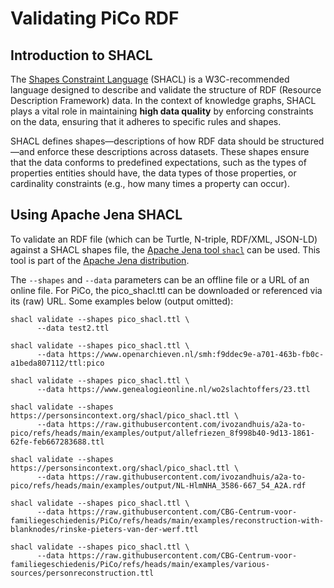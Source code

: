 # Validating PiCo RDF
## Introduction to SHACL

The [Shapes Constraint Language](https://www.w3.org/TR/shacl/) (SHACL) is a W3C-recommended language designed to describe and validate the structure of RDF (Resource Description Framework) data. In the context of knowledge graphs, SHACL plays a vital role in maintaining **high data quality** by enforcing constraints on the data, ensuring that it adheres to specific rules and shapes. 

SHACL defines shapes—descriptions of how RDF data should be structured—and enforce these descriptions across datasets. These shapes ensure that the data conforms to predefined expectations, such as the types of properties entities should have, the data types of those properties, or cardinality constraints (e.g., how many times a property can occur). 
## Using Apache Jena SHACL
To validate an RDF file (which can be Turtle, N-triple, RDF/XML, JSON-LD) against a SHACL shapes file, the [Apache Jena tool `shacl`](https://jena.apache.org/documentation/shacl/index.html) can be used. This tool is part of the [Apache Jena distribution](https://jena.apache.org/download/index.cgi).

The `--shapes` and `--data` parameters can be an offline file or a URL of an online file. For PiCo, the pico_shacl.ttl can be downloaded or referenced via its (raw) URL. Some examples below (output omitted):

	shacl validate --shapes pico_shacl.ttl \ 
          --data test2.ttl
                     
	shacl validate --shapes pico_shacl.ttl \ 
          --data https://www.openarchieven.nl/smh:f9ddec9e-a701-463b-fb0c-a1beda807112/ttl:pico
                     
	shacl validate --shapes pico_shacl.ttl \ 
          --data https://www.genealogieonline.nl/wo2slachtoffers/23.ttl

    shacl validate --shapes https://personsincontext.org/shacl/pico_shacl.ttl \ 
          --data https://raw.githubusercontent.com/ivozandhuis/a2a-to-pico/refs/heads/main/examples/output/allefriezen_8f998b40-9d13-1861-62fe-feb667283688.ttl

    shacl validate --shapes https://personsincontext.org/shacl/pico_shacl.ttl \ 
          --data https://raw.githubusercontent.com/ivozandhuis/a2a-to-pico/refs/heads/main/examples/output/NL-HlmNHA_3586-667_54_A2A.rdf

    shacl validate --shapes pico_shacl.ttl \ 
          --data https://raw.githubusercontent.com/CBG-Centrum-voor-familiegeschiedenis/PiCo/refs/heads/main/examples/reconstruction-with-blanknodes/rinske-pieters-van-der-werf.ttl

    shacl validate --shapes pico_shacl.ttl \ 
          --data https://raw.githubusercontent.com/CBG-Centrum-voor-familiegeschiedenis/PiCo/refs/heads/main/examples/various-sources/personreconstruction.ttl
